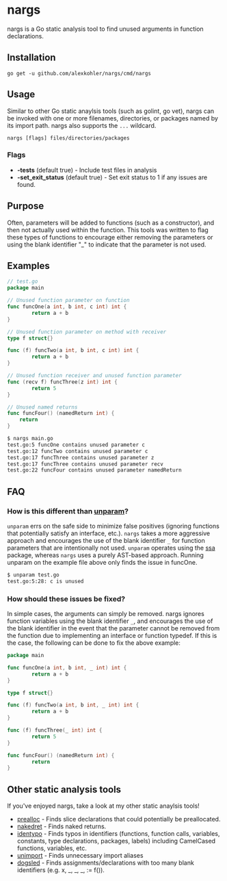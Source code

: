 # nargs

nargs is a Go static analysis tool to find unused arguments in function declarations.

## Installation

    go get -u github.com/alexkohler/nargs/cmd/nargs

## Usage

Similar to other Go static anaylsis tools (such as golint, go vet), nargs can be invoked with one or more filenames, directories, or packages named by its import path. nargs also supports the `...` wildcard. 

    nargs [flags] files/directories/packages
	
### Flags
- **-tests** (default true) - Include test files in analysis
- **-set_exit_status** (default true) - Set exit status to 1 if any issues are found.

## Purpose

Often, parameters will be added to functions (such as a constructor), and then not actually used within the function. This tools was written to flag these types of functions to encourage either removing the parameters or using the blank identifier "_" to indicate that the parameter is not used.

## Examples

```Go
// test.go
package main

// Unused function parameter on function
func funcOne(a int, b int, c int) int {
        return a + b
}

// Unused function parameter on method with receiver
type f struct{}

func (f) funcTwo(a int, b int, c int) int {
        return a + b
}

// Unused function receiver and unused function parameter
func (recv f) funcThree(z int) int {
        return 5
}

// Unused named returns
func funcFour() (namedReturn int) {
	return
}
```

```Bash
$ nargs main.go 
test.go:5 funcOne contains unused parameter c
test.go:12 funcTwo contains unused parameter c
test.go:17 funcThree contains unused parameter z
test.go:17 funcThree contains unused parameter recv
test.go:22 funcFour contains unused parameter namedReturn
```

## FAQ

### How is this different than [unparam](https://github.com/mvdan/unparam)?

`unparam` errs on the safe side to minimize false positives (ignoring functions that potentially satisfy an interface, etc.). `nargs` takes a more aggressive approach and encourages the use of the blank identifier `_` for function parameters that are intentionally not used. `unparam` operates using the [ssa](https://godoc.org/golang.org/x/tools/go/ssa) package, whereas `nargs` uses a purely AST-based approach. Running unparam on the example file above only finds the issue in funcOne.

```Bash
$ unparam test.go 
test.go:5:28: c is unused
```


### How should these issues be fixed?

In simple cases, the arguments can simply be removed. nargs ignores function variables using the blank identifier `_`, and encourages the use of the blank identifier in the event that the parameter cannot be removed from the function due to implementing an interface or function typedef. If this is the case, the following can be done to fix the above example:

```Go
package main

func funcOne(a int, b int, _ int) int {
        return a + b
}

type f struct{}

func (f) funcTwo(a int, b int, _ int) int {
        return a + b
}

func (f) funcThree(_ int) int {
        return 5
}

func funcFour() (namedReturn int) {
        return
}
```

## Other static analysis tools

If you've enjoyed nargs, take a look at my other static anaylsis tools!

- [prealloc](https://github.com/alexkohler/prealloc) - Finds slice declarations that could potentially be preallocated.
- [nakedret](https://github.com/alexkohler/nakedret) - Finds naked returns.
- [identypo](https://github.com/alexkohler/identypo) - Finds typos in identifiers (functions, function calls, variables, constants, type declarations, packages, labels) including CamelCased functions, variables, etc. 
- [unimport](https://github.com/alexkohler/unimport) - Finds unnecessary import aliases
- [dogsled](https://github.com/alexkohler/dogsled) - Finds assignments/declarations with too many blank identifiers (e.g. x, _, _, _, := f()).


